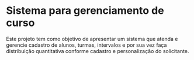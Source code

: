 # Sistema para gerenciamento de curso
Este projeto tem como objetivo de apresentar um sistema que atenda e gerencie cadastro de alunos, turmas, intervalos e por sua vez faça distribuição quantitativa conforme cadastro e personalização do solicitante. 
